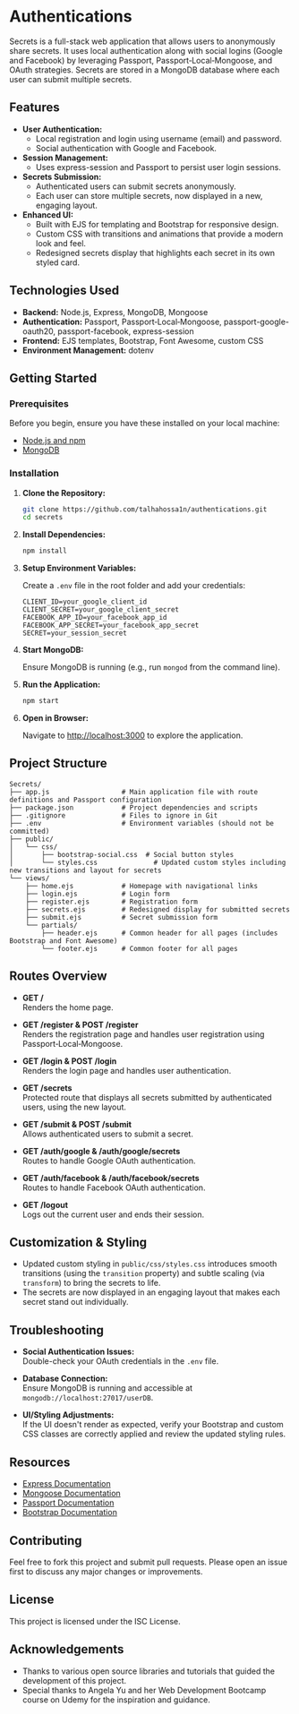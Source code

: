 # Authentications

Secrets is a full-stack web application that allows users to anonymously share secrets. It uses local authentication along with social logins (Google and Facebook) by leveraging Passport, Passport‑Local‑Mongoose, and OAuth strategies. Secrets are stored in a MongoDB database where each user can submit multiple secrets.

## Features

- **User Authentication:**
  - Local registration and login using username (email) and password.
  - Social authentication with Google and Facebook.
- **Session Management:**
  - Uses express-session and Passport to persist user login sessions.
- **Secrets Submission:**
  - Authenticated users can submit secrets anonymously.
  - Each user can store multiple secrets, now displayed in a new, engaging layout.
- **Enhanced UI:**
  - Built with EJS for templating and Bootstrap for responsive design.
  - Custom CSS with transitions and animations that provide a modern look and feel.
  - Redesigned secrets display that highlights each secret in its own styled card.

## Technologies Used

- **Backend:** Node.js, Express, MongoDB, Mongoose
- **Authentication:** Passport, Passport‑Local‑Mongoose, passport-google-oauth20, passport-facebook, express-session
- **Frontend:** EJS templates, Bootstrap, Font Awesome, custom CSS
- **Environment Management:** dotenv

## Getting Started

### Prerequisites

Before you begin, ensure you have these installed on your local machine:
- [Node.js and npm](https://nodejs.org/)
- [MongoDB](https://www.mongodb.com/try/download/community)

### Installation

1. **Clone the Repository:**

   ```sh
   git clone https://github.com/talhahossa1n/authentications.git
   cd secrets
   ```

2. **Install Dependencies:**

   ```sh
   npm install
   ```

3. **Setup Environment Variables:**

   Create a `.env` file in the root folder and add your credentials:

   ```
   CLIENT_ID=your_google_client_id
   CLIENT_SECRET=your_google_client_secret
   FACEBOOK_APP_ID=your_facebook_app_id
   FACEBOOK_APP_SECRET=your_facebook_app_secret
   SECRET=your_session_secret
   ```

4. **Start MongoDB:**

   Ensure MongoDB is running (e.g., run `mongod` from the command line).

5. **Run the Application:**

   ```sh
   npm start
   ```

6. **Open in Browser:**

   Navigate to [http://localhost:3000](http://localhost:3000) to explore the application.

## Project Structure

```
Secrets/
├── app.js                  # Main application file with route definitions and Passport configuration
├── package.json            # Project dependencies and scripts
├── .gitignore              # Files to ignore in Git
├── .env                    # Environment variables (should not be committed)
├── public/                 
│   └── css/                
│       ├── bootstrap-social.css  # Social button styles
│       └── styles.css              # Updated custom styles including new transitions and layout for secrets
└── views/                  
    ├── home.ejs            # Homepage with navigational links
    ├── login.ejs           # Login form
    ├── register.ejs        # Registration form
    ├── secrets.ejs         # Redesigned display for submitted secrets
    ├── submit.ejs          # Secret submission form
    └── partials/           
        ├── header.ejs      # Common header for all pages (includes Bootstrap and Font Awesome)
        └── footer.ejs      # Common footer for all pages
```

## Routes Overview

- **GET /**  
  Renders the home page.
  
- **GET /register & POST /register**  
  Renders the registration page and handles user registration using Passport‑Local‑Mongoose.

- **GET /login & POST /login**  
  Renders the login page and handles user authentication.
  
- **GET /secrets**  
  Protected route that displays all secrets submitted by authenticated users, using the new layout.
  
- **GET /submit & POST /submit**  
  Allows authenticated users to submit a secret.
  
- **GET /auth/google & /auth/google/secrets**  
  Routes to handle Google OAuth authentication.
  
- **GET /auth/facebook & /auth/facebook/secrets**  
  Routes to handle Facebook OAuth authentication.
  
- **GET /logout**  
  Logs out the current user and ends their session.

## Customization & Styling

- Updated custom styling in `public/css/styles.css` introduces smooth transitions (using the `transition` property) and subtle scaling (via `transform`) to bring the secrets to life.
- The secrets are now displayed in an engaging layout that makes each secret stand out individually.

## Troubleshooting

- **Social Authentication Issues:**  
  Double-check your OAuth credentials in the `.env` file.
  
- **Database Connection:**  
  Ensure MongoDB is running and accessible at `mongodb://localhost:27017/userDB`.
  
- **UI/Styling Adjustments:**  
  If the UI doesn't render as expected, verify your Bootstrap and custom CSS classes are correctly applied and review the updated styling rules.

## Resources

- [Express Documentation](https://expressjs.com/)
- [Mongoose Documentation](https://mongoosejs.com/)
- [Passport Documentation](http://www.passportjs.org/docs/)
- [Bootstrap Documentation](https://getbootstrap.com/)

## Contributing

Feel free to fork this project and submit pull requests. Please open an issue first to discuss any major changes or improvements.

## License

This project is licensed under the ISC License.

## Acknowledgements

- Thanks to various open source libraries and tutorials that guided the development of this project.
- Special thanks to Angela Yu and her Web Development Bootcamp course on Udemy for the inspiration and guidance.